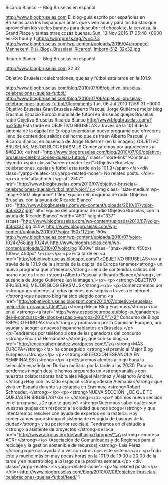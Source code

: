 Ricardo Blanco -- Blog Bruselas en español

http://www.blogbruselas.com El blog-guía escrito por españoles en
Bruselas para los hispanoparlantes que viven aquí y para los turistas
que aprovechan los vuelos baratos para descubrir el chocolate, la
cerveza, la Grand Place y tantas otras cosas buenas. Sun, 13 Nov 2016
17:05:48 +0000 es-ES hourly 1 https://wordpress.org/?v=4.7.3
http://www.blogbruselas.com/wp-content/uploads/2016/04/cropped-Manneken\_Pis\_Blog\_Bruselas\_Ricardo\_Imbern-512-32x32.jpg

Ricardo Blanco -- Blog Bruselas en español

http://www.blogbruselas.com 32 32

Objetivo Bruselas: celebraciones, quejas y fútbol esta tarde en la 101.9

http://www.blogbruselas.com/blog/2010/07/06/objetivo-bruselas-celebraciones-quejas-futbol/
http://www.blogbruselas.com/blog/2010/07/06/objetivo-bruselas-celebraciones-quejas-futbol/\#comments
Tue, 06 Jul 2010 12:59:31 +0000 Objetivo Bruselas Gran Bruselas Alberto
Pascual Jorge Gutiérrez mejor blog Erasmus Espacio Europa mundial de
futbol en Bruselas quejas Bruselas radio Objetivo Bruselas Ricardo
Blanco http://www.blogbruselas.com/?p=2506 Esta tarde en OBJETIVO
BRUSELAS a través de la 101.9 de la sintonía de la capital de Europa
tenemos un nuevo programa que ofreceros lleno de contenidos salidos del
horno que os traen Alberto Pascual y Ricardo Blanco, en ausencia de
Jorge Gutiérrez (en la imagen.) OBJETIVO BRUSELAS, MEJOR BLOG ERASMUS
Comenzaremos por agradeceros a &\#8230; \<a
href=\"http://www.blogbruselas.com/blog/2010/07/06/objetivo-bruselas-celebraciones-quejas-futbol/\"
class=\"more-link\"\>Continúa leyendo \<span
class=\"screen-reader-text\"\>Objetivo Bruselas: celebraciones, quejas y
fútbol esta tarde en la 101.9\</span\>\</a\>\<div
class=\'yarpp-related-rss yarpp-related-none\'\> No related posts.
\</div\> \<p\>\<a rel=\"attachment wp-att-2507\"
href=\"http://www.blogbruselas.com/2010/07/objetivo-bruselas-celebraciones-quejas-futbol.html/yojor\"\>\<img
class=\"size-medium wp-image-2507 alignnone\" title=\"Equipo del
programa de radio Objetivo Bruselas, con la ayuda de Ricardo Blanco\"
src=\"http://www.blogbruselas.com/wp-content/uploads/2010/07/yojor-450x337.jpg\"
alt=\"Equipo del programa de radio Objetivo Bruselas, con la ayuda de
Ricardo Blanco\" width=\"450\" height=\"337\"
srcset=\"http://www.blogbruselas.com/wp-content/uploads/2010/07/yojor-450x337.jpg
450w,
http://www.blogbruselas.com/wp-content/uploads/2010/07/yojor-150x112.jpg
150w,
http://www.blogbruselas.com/wp-content/uploads/2010/07/yojor-1024x768.jpg
1024w, http://www.blogbruselas.com/wp-content/uploads/2010/07/yojor.jpg
1600w\" sizes=\"(max-width: 450px) 100vw, 450px\" /\>\</a\>\</p\>
\<p\>Esta tarde en \<a
href=\"http://objetivobruselas.blogspot.com\"\>OBJETIVO BRUSELAS\</a\> a
través de la 101.9 de la sintonía de la capital de Europa
tenemos\<strong\> un nuevo programa que ofreceros\</strong\> lleno de
contenidos salidos del horno que os traen \<strong\>Alberto Pascual y
Ricardo Blanco\</strong\>, en ausencia de Jorge Gutiérrez (en la
imagen.)\</p\> \<p\>\<strong\>OBJETIVO BRUSELAS, MEJOR BLOG
ERASMUS\</strong\>\</p\> \<p\>Comenzaremos por \<strong\>agradeceros a
todos quienes nos seguís a través de Internet \</strong\>que nuestro
blog ha sido elegido como \<a
href=\"http://objetivobruselas.blogspot.com/2010/07/objetivo-bruselas-mejor-blog-erasmus.html\"\>\<strong\>Mejor
Blog Erasmus\</strong\>\</a\> en el \<strong\>\<a
href=\"http://www.espacioeuropa.eu/blog-eu/ganadores-del-ii-concurso-de-blogs-espacio-europa-2010/\"\>2º
Concurso de Blogs ESPACIO EUROPA\</a\>\</strong\> y promovido por la
Comisión Europea, por ayudar y acoger a nuevos hispanohablantes en
Bruselas.\</p\> \<p\>Tendremos por teléfono a otra de las ganadoras del
concurso \<strong\>Encarna Hernández\</strong\>, que con su blog \<a
href=\"http://encarnahernandez.wordpress.com/\"\>\<strong\>MÁS
EUROPA\</strong\>\</a\> ha conseguido \<strong\>el premio al Mejor Blog
Europeo.\</strong\>\</p\> \<p\>\<strong\>SELECCIÓN ESPAÑOLA EN
SEMIFINALES\</strong\>\</p\> \<p\>Estaremos atentos a lo qu haga la
selección española en Durban mañana por la tarde a las 20:30. Para no
perdernos ningún detalle hemos preparado un \<strong\>análisis con
nuestros colaboradores habituales Miguel Martínez y Alejandro Andres.
\</strong\>Hoy con invitado especial \<strong\>desde Alemania\</strong\>
que vivió en España durante su estancia en Erasmus, \<strong\>Robert
Schroeder. \</strong\>\</p\> \<p\>\<strong\>NUEVA SECCIÓN: ¿DE QUÉ TE
QUEJAS EN BRUSELAS?\<br /\> \</strong\>\</p\> \<p\>Y abrimos nueva
sección en el programa, ¿De qué te quejas? \<strong\>Queremos saber
cuáles son vuestras quejas con respecto a la ciudad que nos
acoge\</strong\> y que intentaremos resolver con ayuda de expertos en la
materia. Hoy comenzamos por \<strong\>el sistema de recogida de basuras
de la ciudad\</strong\> y su posterior reciclaje. Tendremos en el
estudio a \<strong\>la asistente de proyectos \</strong\>de la\<a
href=\"http://www.acrplus.org/default.aspx?lang=es\"\>\<strong\> empresa
ACR+\</strong\>\</a\> (Asociación de Comunidades y de Regiones para el
reciclaje y la gestión sostenible de recursos),\<strong\> Laia Pérez,
\</strong\>que nos ayudará a ver con otros ojos este sistema.\</p\>
\<p\>Todo esto y mucho más en muy pocas horas en la 101.9 de 19:00 a
20:00 de la tarde y en nuestro blog a lo largo de la próxima
semana.\</p\> \<div class=\'yarpp-related-rss yarpp-related-none\'\>
\<p\>No related posts.\</p\> \</div\>
http://www.blogbruselas.com/blog/2010/07/06/objetivo-bruselas-celebraciones-quejas-futbol/feed/
1
